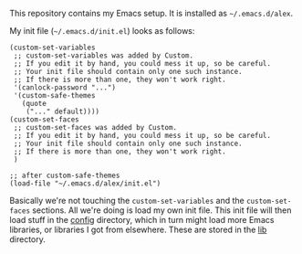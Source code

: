This repository contains my Emacs setup. It is installed as
`~/.emacs.d/alex`.

My init file (`~/.emacs.d/init.el`) looks as follows:

```
(custom-set-variables
 ;; custom-set-variables was added by Custom.
 ;; If you edit it by hand, you could mess it up, so be careful.
 ;; Your init file should contain only one such instance.
 ;; If there is more than one, they won't work right.
 '(canlock-password "...")
 '(custom-safe-themes
   (quote
    ("..." default))))
(custom-set-faces
 ;; custom-set-faces was added by Custom.
 ;; If you edit it by hand, you could mess it up, so be careful.
 ;; Your init file should contain only one such instance.
 ;; If there is more than one, they won't work right.
 )

;; after custom-safe-themes
(load-file "~/.emacs.d/alex/init.el")
```

Basically we're not touching the `custom-set-variables` and the
`custom-set-faces` sections. All we're doing is load my own init file.
This init file will then load stuff in the [config](config) directory,
which in turn might load more Emacs libraries, or libraries I got from
elsewhere. These are stored in the [lib](lib) directory.
